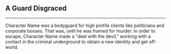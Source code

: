 ## A Guard Disgraced
---
Character Name was a bodyguard for high profile clients like politicians and corporate bosses. That was, until he was framed for murder. In order to escape, Character Name made a "deal with the devil," working with a contact in the criminal underground to obtain a new identity and get off-world.